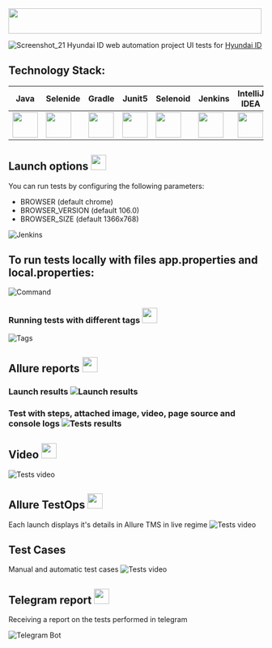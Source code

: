 <img src="https://github.com/ValeriyaMars/hyundaiID/blob/master/src/test/resources/img/logo2.917e863e.svg" width="500" height="50">

![Screenshot_21](https://github.com/ValeriyaMars/hyundaiID/blob/master/src/test/resources/img/HID.png)
Hyundai ID web automation project
UI tests for [Hyundai ID](https://id.hyundai.ru/)

## **Technology Stack:**

| **Java**|**Selenide**|**Gradle**|**Junit5**|**Selenoid**|**Jenkins**| **IntelliJ IDEA** | **Allure Report** | **Allure Testops** |**Telegram**|**Jira**|
|---------|------------|----------|----------|------------|-----------|-------------------|-------------------|--------------------|------------|--------|
|<img src="https://github.com/ValeriyaMars/hyundaiID/blob/master/src/test/resources/img/JAVA.svg" width="50" height="50">|<img src="https://github.com/ValeriyaMars/hyundaiID/blob/master/src/test/resources/img/Selenide.svg" width="50" height="50">|<img src="https://github.com/ValeriyaMars/hyundaiID/blob/master/src/test/resources/img/Gradle.svg" width="50" height="50">|<img src="https://github.com/ValeriyaMars/hyundaiID/blob/master/src/test/resources/img/Junit5.svg" width="50" height="50">|<img src="https://github.com/ValeriyaMars/hyundaiID/blob/master/src/test/resources/img/Selenoid.svg" width="50" height="50">|<img src="https://github.com/ValeriyaMars/hyundaiID/blob/master/src/test/resources/img/Jenkins.svg" width="50" height="50">|<img src="https://github.com/ValeriyaMars/hyundaiID/blob/master/src/test/resources/img/IDEA.svg" width="50" height="50">|<img src="https://github.com/ValeriyaMars/hyundaiID/blob/master/src/test/resources/img/Allure%20Report.svg" width="50" height="50">|<img src="https://github.com/ValeriyaMars/hyundaiID/blob/master/src/test/resources/img/AllureTestops.svg" width="50" height="50">|<img src="https://github.com/ValeriyaMars/hyundaiID/blob/master/src/test/resources/img/Telegram.svg" width="50" height="50">|<img src="https://github.com/ValeriyaMars/hyundaiID/blob/master/src/test/resources/img/jira-3.svg" width="50" height="50">|
## **Launch options** <img src="https://github.com/ValeriyaMars/hyundaiID/blob/master/src/test/resources/img/Jenkins.svg" width="30" height="30">
You can run tests by configuring the following parameters:

- BROWSER (default chrome)
- BROWSER_VERSION (default 106.0)
- BROWSER_SIZE (default 1366x768)

![Jenkins](https://github.com/ValeriyaMars/hyundaiID/blob/master/src/test/resources/img/jenkins_job.png)

## **To run tests locally with files app.properties and local.properties:**
![Command](https://github.com/ValeriyaMars/hyundaiID/blob/master/src/test/resources/img/Command%20all_test.png)
### **Running tests with different tags** <img src="https://github.com/ValeriyaMars/hyundaiID/blob/master/src/test/resources/img/IDEA.svg" width="30" height="30">
![Tags](https://github.com/ValeriyaMars/hyundaiID/blob/master/src/test/resources/img/task.png)

## **Allure reports** <img src="https://github.com/ValeriyaMars/hyundaiID/blob/master/src/test/resources/img/Allure%20Report.svg" width="30" height="30">
### **Launch results** ![Launch results](https://github.com/ValeriyaMars/hyundaiID/blob/master/src/test/resources/img/Allure_report.png)
### **Test with steps, attached image, video, page source and console logs** ![Tests results](https://github.com/ValeriyaMars/hyundaiID/blob/master/src/test/resources/img/Allure_report2.png)

## **Video** <img src="https://github.com/ValeriyaMars/hyundaiID/blob/master/src/test/resources/img/Selenoid.svg" width="30" height="30">
![Tests video](https://github.com/ValeriyaMars/hyundaiID/blob/master/src/test/resources/img/61c5c633ebcb501e45fda1f5015c95dc.gif)

## **Allure TestOps** <img src="https://github.com/ValeriyaMars/hyundaiID/blob/master/src/test/resources/img/AllureTestops.svg" width="30" height="30">
Each launch displays it's details in Allure TMS in live regime
![Tests video](https://github.com/ValeriyaMars/hyundaiID/blob/master/src/test/resources/img/Screenshot_23.png)
## **Test Cases**
Manual and automatic test cases
![Tests video](https://github.com/ValeriyaMars/hyundaiID/blob/master/src/test/resources/img/Screenshot_22.png)

## **Telegram report** <img src="https://github.com/ValeriyaMars/hyundaiID/blob/master/src/test/resources/img/Telegram.svg" width="30" height="30">
Receiving a report on the tests performed in telegram

![Telegram Bot](https://github.com/ValeriyaMars/hyundaiID/blob/master/src/test/resources/img/Telegram_bot.png)
